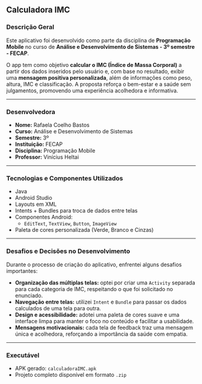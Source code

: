 
## Calculadora IMC

### Descrição Geral

Este aplicativo foi desenvolvido como parte da disciplina de **Programação Mobile** no curso de **Análise e Desenvolvimento de Sistemas - 3º semestre - FECAP**.

O app tem como objetivo **calcular o IMC (Índice de Massa Corporal)** a partir dos dados inseridos pelo usuário e, com base no resultado, exibir uma **mensagem positiva personalizada**, além de informações como peso, altura, IMC e classificação. A proposta reforça o bem-estar e a saúde sem julgamentos, promovendo uma experiência acolhedora e informativa.

---

###  Desenvolvedora

- **Nome:** Rafaela Coelho Bastos  
- **Curso:** Análise e Desenvolvimento de Sistemas  
- **Semestre:** 3º  
- **Instituição:** FECAP  
- **Disciplina:** Programação Mobile  
- **Professor:** Vinícius Heltai  

---

###  Tecnologias e Componentes Utilizados

- Java
- Android Studio
- Layouts em XML
- Intents + Bundles para troca de dados entre telas
- Componentes Android:
  - `EditText`, `TextView`, `Button`, `ImageView`
- Paleta de cores personalizada (Verde, Branco e Cinzas)

---

###  Desafios e Decisões no Desenvolvimento

Durante o processo de criação do aplicativo, enfrentei alguns desafios importantes:

- **Organização das múltiplas telas:** optei por criar uma `Activity` separada para cada categoria de IMC, respeitando o que foi solicitado no enunciado.
- **Navegação entre telas:** utilizei `Intent` e `Bundle` para passar os dados calculados de uma tela para outra.
- **Design e acessibilidade:** adotei uma paleta de cores suave e uma interface limpa para manter o foco no conteúdo e facilitar a usabilidade.
- **Mensagens motivacionais:** cada tela de feedback traz uma mensagem única e acolhedora, reforçando a importância da saúde com empatia.

---

### Executável

- APK gerado: `calculadoraIMC.apk`
- Projeto completo disponível em formato `.zip`



